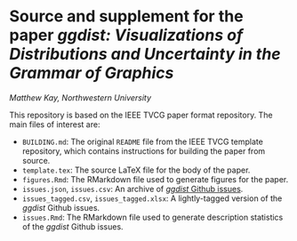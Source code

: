 # Source and supplement for the paper *ggdist: Visualizations of Distributions and Uncertainty in the Grammar of Graphics*

*Matthew Kay, Northwestern University*

This repository is based on the IEEE TVCG paper format repository. The main files of interest are:

* `BUILDING.md`: The original `README` file from the IEEE TVCG template repository, which contains instructions for building the paper from source.
* `template.tex`: The source LaTeX file for the body of the paper.
* `figures.Rmd`: The RMarkdown file used to generate figures for the paper.
* `issues.json`, `issues.csv`: An archive of [*ggdist* Github issues](https://github.com/mjskay/ggdist/issues).
* `issues_tagged.csv`, `issues_tagged.xlsx`: A lightly-tagged version of the *ggdist* Github issues.
* `issues.Rmd`: The RMarkdown file used to generate description statistics of the *ggdist* Github issues.
